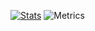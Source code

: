 [![Stats](https://github-readme-stats.vercel.app/api?username=Emibergo02&show_icons=true&count_private=true&include_all_commits=true&theme=tokyonight&hide_border=true&bg_color=0d111700&exclude_repo=UtopyBot,Azienda_spedizione_pacchi,BetonQuest,EzRedisLib)](https://github.com/Emibergo02)
![Metrics](https://metrics.lecoq.io/Emibergo02?template=classic&starlists=1&habits=1&followup=1&languages=1&base.indepth=false&base.hireable=false&languages.ignored=css%2Chtml&languages.limit=6&languages.threshold=0%25&languages.other=false&languages.colors=github&languages.sections=most-used&languages.indepth=false&languages.analysis.timeout=15&languages.categories=markup%2C%20programming&languages.recent.categories=markup%2C%20programming&languages.recent.load=300&languages.recent.days=14&habits.from=200&habits.days=14&habits.facts=true&habits.charts=false&habits.charts.type=classic&habits.trim=false&habits.languages.limit=8&followup.sections=repositories&followup.indepth=false&followup.archived=true&starlists.limit=2&starlists.limit.repositories=2&starlists.languages=false&starlists.limit.languages=8&starlists.shuffle.repositories=false&config.timezone=Europe%2FRome)
